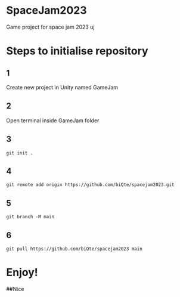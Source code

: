 # SpaceJam2023
Game project for space jam 2023 uj

# Steps to initialise repository

## 1

Create new project in Unity named GameJam
  
## 2

Open terminal inside GameJam folder

## 3

  ```console
  git init .
  ```
  
## 4

  ```console
  git remote add origin https://github.com/biQte/spacejam2023.git
  ```
  
## 5

  ```console
  git branch -M main
  ```
  
## 6

  ```console
  git pull https://github.com/biQte/spacejam2023 main
  ```
  
# Enjoy!
##Nice
